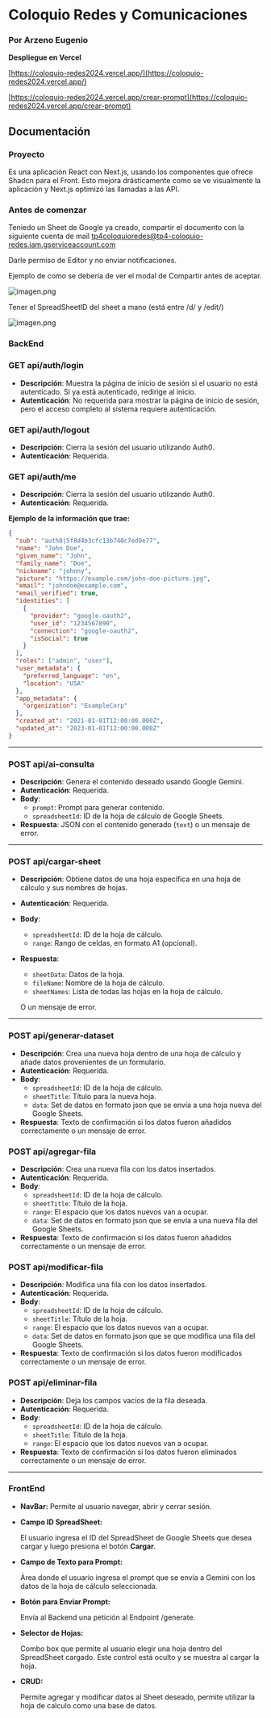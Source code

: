 # Coloquio Redes y Comunicaciones

### Por Arzeno Eugenio

**Despliegue en Vercel**

[https://coloquio-redes2024.vercel.app/](https://coloquio-redes2024.vercel.app/)

[https://coloquio-redes2024.vercel.app/crear-prompt](https://coloquio-redes2024.vercel.app/crear-prompt)

## Documentación

### Proyecto

Es una aplicación React con Next.js, usando los componentes que ofrece Shadcn para el Front.
Esto mejora drásticamente como se ve visualmente la aplicación y Next.js optimizó las llamadas a las API.

### Antes de comenzar

Teniedo un Sheet de Google ya creado, compartir el documento con la siguiente cuenta de mail
[tp4coloquioredes@tp4-coloquio-redes.iam.gserviceaccount.com](mailto:tp4coloquioredes@tp4-coloquio-redes.iam.gserviceaccount.com)

Darle permiso de Editor y no enviar notificaciones.

Ejemplo de como se debería de ver el modal de Compartir antes de aceptar.

![imagen.png](imagen.png)

Tener el SpreadSheetID del sheet a mano (está entre /d/ y /edit/)

![imagen.png](imagen%201.png)

### BackEnd

### **GET api/auth/login**

- **Descripción**: Muestra la página de inicio de sesión si el usuario no está autenticado. Si ya está autenticado, redirige al inicio.
- **Autenticación**: No requerida para mostrar la página de inicio de sesión, pero el acceso completo al sistema requiere autenticación.

### **GET api/auth/logout**

- **Descripción**: Cierra la sesión del usuario utilizando Auth0.
- **Autenticación**: Requerida.

### **GET api/auth/me**

- **Descripción**: Cierra la sesión del usuario utilizando Auth0.
- **Autenticación**: Requerida.

**Ejemplo de la información que trae:**

```json
{
  "sub": "auth0|5f8d4b3cfc13b740c7ed9e77",
  "name": "John Doe",
  "given_name": "John",
  "family_name": "Doe",
  "nickname": "johnny",
  "picture": "https://example.com/john-doe-picture.jpg",
  "email": "johndoe@example.com",
  "email_verified": true,
  "identities": [
    {
      "provider": "google-oauth2",
      "user_id": "1234567890",
      "connection": "google-oauth2",
      "isSocial": true
    }
  ],
  "roles": ["admin", "user"],
  "user_metadata": {
    "preferred_language": "en",
    "location": "USA"
  },
  "app_metadata": {
    "organization": "ExampleCorp"
  },
  "created_at": "2021-01-01T12:00:00.000Z",
  "updated_at": "2023-01-01T12:00:00.000Z"
}
```

---

### **POST api/ai-consulta**

- **Descripción**: Genera el contenido deseado usando Google Gemini.
- **Autenticación**: Requerida.
- **Body**:
    - `prompt`: Prompt para generar contenido.
    - `spreadsheetId`: ID de la hoja de cálculo de Google Sheets.
- **Respuesta**: JSON con el contenido generado (`text`) o un mensaje de error.

---

### **POST api/cargar-sheet**

- **Descripción**: Obtiene datos de una hoja específica en una hoja de cálculo y sus nombres de hojas.
- **Autenticación**: Requerida.
- **Body**:
    - `spreadsheetId`: ID de la hoja de cálculo.
    - `range`: Rango de celdas, en formato A1 (opcional).
- **Respuesta**:
    - `sheetData`: Datos de la hoja.
    - `fileName`: Nombre de la hoja de cálculo.
    - `sheetNames`: Lista de todas las hojas en la hoja de cálculo.
    
    O un mensaje de error.
    

---

### **POST api/generar-dataset**

- **Descripción**: Crea una nueva hoja dentro de una hoja de cálculo y añade datos provenientes de un formulario.
- **Autenticación**: Requerida.
- **Body**:
    - `spreadsheetId`: ID de la hoja de cálculo.
    - `sheetTitle`: Título para la nueva hoja.
    - `data`: Set de datos en formato json que se envía a una hoja nueva del Google Sheets.
- **Respuesta**: Texto de confirmación si los datos fueron añadidos correctamente o un mensaje de error.

### **POST api/agregar-fila**

- **Descripción**: Crea una nueva fila con los datos insertados.
- **Autenticación**: Requerida.
- **Body**:
    - `spreadsheetId`: ID de la hoja de cálculo.
    - `sheetTitle`: Título de la hoja.
    - `range`: El espacio que los datos nuevos van a ocupar.
    - `data`: Set de datos en formato json que se envía a una nueva fila del Google Sheets.
- **Respuesta**: Texto de confirmación si los datos fueron añadidos correctamente o un mensaje de error.

### **POST api/modificar-fila**

- **Descripción**: Modifica una fila con los datos insertados.
- **Autenticación**: Requerida.
- **Body**:
    - `spreadsheetId`: ID de la hoja de cálculo.
    - `sheetTitle`: Título de la hoja.
    - `range`: El espacio que los datos nuevos van a ocupar.
    - `data`: Set de datos en formato json que se que modifica una fila del Google Sheets.
- **Respuesta**: Texto de confirmación si los datos fueron modificados correctamente o un mensaje de error.

### **POST api/eliminar-fila**

- **Descripción**: Deja los campos vacíos de la fila deseada.
- **Autenticación**: Requerida.
- **Body**:
    - `spreadsheetId`: ID de la hoja de cálculo.
    - `sheetTitle`: Título de la hoja.
    - `range`: El espacio que los datos nuevos van a ocupar.
- **Respuesta**: Texto de confirmación si los datos fueron eliminados correctamente o un mensaje de error.

---

### FrontEnd

- **NavBar:**
Permite al usuario navegar, abrir y cerrar sesión.
- **Campo ID SpreadSheet:**
    
    El usuario ingresa el ID del SpreadSheet de Google Sheets que desea cargar y luego presiona el botón **Cargar**.
    
- **Campo de Texto para Prompt:**
    
    Área donde el usuario ingresa el prompt que se envía a Gemini con los datos de la hoja de cálculo seleccionada.
    
- **Botón para Enviar Prompt:**
    
    Envía al Backend una petición al Endpoint /generate.
    
- **Selector de Hojas:**
    
    Combo box que permite al usuario elegir una hoja dentro del SpreadSheet cargado. Este control está oculto y se muestra al cargar la hoja.
    
- **CRUD:**
    
    Permite agregar y modificar datos al Sheet deseado, permite utilizar la hoja de calculo como una base de datos.
    
